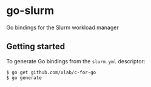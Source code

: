 # go-slurm
Go bindings for the Slurm workload manager

## Getting started

To generate Go bindings from the `slurm.yml` descriptor:

```console
$ go get github.com/xlab/c-for-go
$ go generate
```

